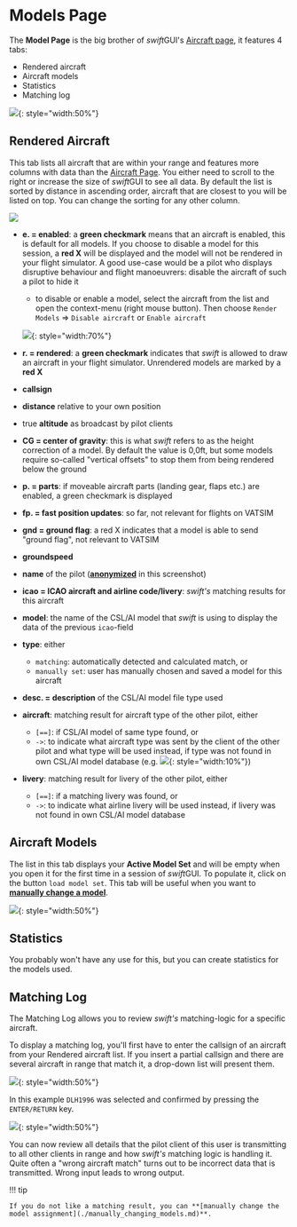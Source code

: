 <!--
    SPDX-FileCopyrightText: Copyright (C) swift Project Community / Contributors
    SPDX-License-Identifier: GFDL-1.3-only
-->

# Models Page

The **Model Page** is the big brother of *swift*GUI's [Aircraft page](./../aircraft_page.md), it features 4 tabs:

* Rendered aircraft
* Aircraft models
* Statistics
* Matching log

![](./../../../img/manual_swiftgui_models.jpg){: style="width:50%"}

## Rendered Aircraft
This tab lists all aircraft that are within your range and features more columns with data than the [Aircraft Page](./../aircraft_page.md).
You either need to scroll to the right or increase the size of *swift*GUI to see all data.
By default the list is sorted by distance in ascending order, aircraft that are closest to you will be listed on top.
You can change the sorting for any other column.

![](./../../../img/manual_swiftgui_models_details.jpg)

* **e. = enabled**: a **green checkmark** means that an aircraft is enabled, this is default for all models.
  If you choose to disable a model for this session, a **red X** will be displayed and the model will not be rendered in your flight simulator.
  A good use-case would be a pilot who displays disruptive behaviour and flight manoeuvrers: disable the aircraft of such a pilot to hide it
    * to disable or enable a model, select the aircraft from the list and open the context-menu (right mouse button).
    Then choose ``Render Models`` => ``Disable aircraft`` or ``Enable aircraft``

    ![](./../../../img/manual_swiftgui_models_disableaircraft.jpg){: style="width:70%"}

* **r. = rendered**: a **green checkmark** indicates that *swift* is allowed to draw an aircraft in your flight simulator.
  Unrendered models are marked by a **red X**
* **callsign**
* **distance** relative to your own position
* true **altitude** as broadcast by pilot clients
* **CG = center of gravity**: this is what *swift* refers to as the height correction of a model.
  By default the value is 0,0ft, but some models require so-called "vertical offsets" to stop them from being rendered below the ground
* **p. = parts**: if moveable aircraft parts (landing gear, flaps etc.) are enabled, a green checkmark is displayed
* **fp. = fast position updates**: so far, not relevant for flights on VATSIM
* **gnd = ground flag**: a red X indicates that a model is able to send "ground flag", not relevant to VATSIM
* **groundspeed**
* **name** of the pilot (**[anonymized](./../../flying/incognito_mode.md)** in this screenshot)
* **icao = ICAO aircraft and airline code/livery**: *swift's* matching results for this aircraft
* **model**: the name of the CSL/AI model that *swift* is using to display the data of the previous ``icao``-field
* **type**: either
    * ``matching``: automatically detected and calculated match, or
    * ``manually set``: user has manually chosen and saved a model for this aircraft

* **desc. = description** of the CSL/AI model file type used
* **aircraft**: matching result for aircraft type of the other pilot, either
    * ``[==]``: if CSL/AI model of same type found, or
    * ``->``: to indicate what aircraft type was sent by the client of the other pilot and what type will be used instead, if type was not found in own CSL/AI model database (e.g. ![](./../../../img/manual_swiftgui_models_details_differenttype.jpg){: style="width:10%"})
* **livery**: matching result for livery of the other pilot, either
    * ``[==]``: if a matching livery was found, or
    * ``->``: to indicate what airline livery will be used instead, if livery was not found in own CSL/AI model database

## Aircraft Models
The list in this tab displays your **Active Model Set** and will be empty when you open it for the first time in a session of *swift*GUI.
To populate it, click on the button ``load model set``.
This tab will be useful when you want to **[manually change a model](./manually_changing_models.md)**.


![](./../../../img/manual_swiftgui_models_loadmodelset.jpg){: style="width:50%"}


## Statistics
You probably won't have any use for this, but you can create statistics for the models used.

## Matching Log
The Matching Log allows you to review *swift's* matching-logic for a specific aircraft.

To display a matching log, you'll first have to enter the callsign of an aircraft from your Rendered aircraft list.
If you insert a partial callsign and there are several aircraft in range that match it, a drop-down list will present them.

![](./../../../img/manual_swiftgui_models_matchinglog_selectaircraft.jpg){: style="width:50%"}

In this example ``DLH1996`` was selected and confirmed by pressing the ``ENTER/RETURN`` key.

![](./../../../img/manual_swiftgui_models_matchinglog_result.jpg){: style="width:50%"}

You can now review all details that the pilot client of this user is transmitting to all other clients in range and how *swift's* matching logic is handling it.
Quite often a "wrong aircraft match" turns out to be incorrect data that is transmitted.
Wrong input leads to wrong output.

!!! tip

    If you do not like a matching result, you can **[manually change the model assignment](./manually_changing_models.md)**.
